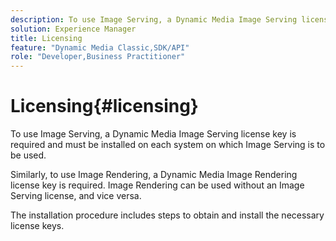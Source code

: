 ```yaml
---
description: To use Image Serving, a Dynamic Media Image Serving license key is required and must be installed on each system on which Image Serving is to be used.
solution: Experience Manager
title: Licensing
feature: "Dynamic Media Classic,SDK/API"
role: "Developer,Business Practitioner"
---
```


# Licensing{#licensing}

To use Image Serving, a Dynamic Media Image Serving license key is required and must be installed on each system on which Image Serving is to be used.

Similarly, to use Image Rendering, a Dynamic Media Image Rendering license key is required. Image Rendering can be used without an Image Serving license, and vice versa.

The installation procedure includes steps to obtain and install the necessary license keys. 
